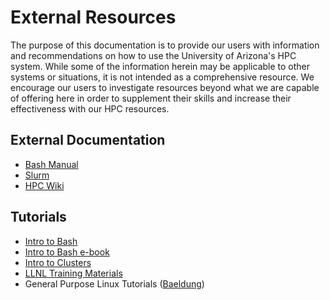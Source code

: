 # External Resources

The purpose of this documentation is to provide our users with information and recommendations on how to use the University of Arizona's HPC system. While some of the information herein may be applicable to other systems or situations, it is not intended as a comprehensive resource. We encourage our users to investigate resources beyond what we are capable of offering here in order to supplement their skills and increase their effectiveness with our HPC resources. 

## External Documentation

- [Bash Manual](https://www.gnu.org/software/bash/manual/html_node/index.html)
- [Slurm](https://slurm.schedmd.com/documentation.html)
- [HPC Wiki](https://hpc-wiki.info/hpc/HPC_Wiki)



## Tutorials

- [Intro to Bash](https://www.freecodecamp.org/news/bash-scripting-tutorial-linux-shell-script-and-command-line-for-beginners/)
- [Intro to Bash e-book](https://github.com/bobbyiliev/introduction-to-bash-scripting?tab=readme-ov-file)
- [Intro to Clusters]()
- [LLNL Training Materials](https://hpc.llnl.gov/documentation/tutorials)
- General Purpose Linux Tutorials ([Baeldung](https://www.baeldung.com/linux/))



